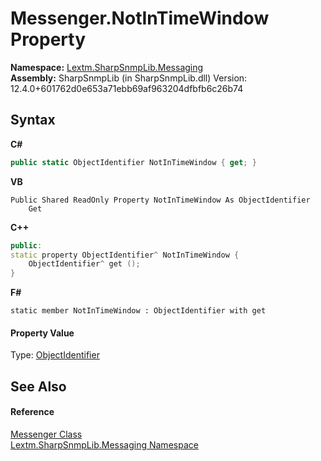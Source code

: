 # Messenger.NotInTimeWindow Property 
 

**Namespace:**&nbsp;<a href="N_Lextm_SharpSnmpLib_Messaging">Lextm.SharpSnmpLib.Messaging</a><br />**Assembly:**&nbsp;SharpSnmpLib (in SharpSnmpLib.dll) Version: 12.4.0+601762d0e653a71ebb69af963204dfbfb6c26b74

## Syntax

**C#**<br />
``` C#
public static ObjectIdentifier NotInTimeWindow { get; }
```

**VB**<br />
``` VB
Public Shared ReadOnly Property NotInTimeWindow As ObjectIdentifier
	Get
```

**C++**<br />
``` C++
public:
static property ObjectIdentifier^ NotInTimeWindow {
	ObjectIdentifier^ get ();
}
```

**F#**<br />
``` F#
static member NotInTimeWindow : ObjectIdentifier with get

```


#### Property Value
Type: <a href="T_Lextm_SharpSnmpLib_ObjectIdentifier">ObjectIdentifier</a>

## See Also


#### Reference
<a href="T_Lextm_SharpSnmpLib_Messaging_Messenger">Messenger Class</a><br /><a href="N_Lextm_SharpSnmpLib_Messaging">Lextm.SharpSnmpLib.Messaging Namespace</a><br />